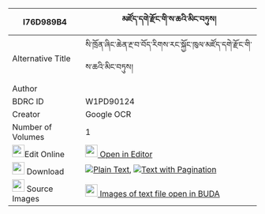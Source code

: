 |I76D989B4|མཛོད་དགེ་རྫོང་གི་ས་ཆའི་མིང་བཏུས། 
| --- | --- 
|Alternative Title |སི་ཁྲོན་ཞིང་ཆེན་རྔ་བ་བོད་རིགས་རང་སྐྱོང་ཁུལ་མཛོད་དགེ་རྫོང་གི་ས་ཆའི་མིང་བཏུས།
|Author | 
|BDRC ID | W1PD90124
|Creator | Google OCR
|Number of Volumes| 1
|<img width="25" src="https://img.icons8.com/color/25/000000/edit-property.png">Edit Online| [<img width="25" src="https://avatars.githubusercontent.com/u/45091458?s=200&v=4"> Open in Editor](http://editor.openpecha.org/I76D989B4)
|<img width="25" src="https://img.icons8.com/fluent/48/000000/download-2.png"/>  Download | [![](https://img.icons8.com/color/20/000000/txt.png)Plain Text](https://github.com/Openpecha/I76D989B4/releases/download/v1/dzoge_dzong_gi_sacha_i_ming_tu_plain_I76D989B4.zip), [![](https://img.icons8.com/color/20/000000/txt.png)Text with Pagination](https://github.com/Openpecha/I76D989B4/releases/download/v1/dzoge_dzong_gi_sacha_i_ming_tu_pages_I76D989B4.zip)
|<img width="25" src="https://img.icons8.com/plasticine/100/000000/pictures-folder.png"/>  Source Images | [<img width="25" src="https://library.bdrc.io/icons/BUDA-small.svg"> Images of text file open in BUDA](https://library.bdrc.io/show/bdr:W1PD90124)